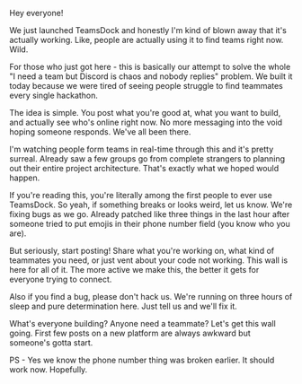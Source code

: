 Hey everyone!

We just launched TeamsDock and honestly I'm kind of blown away that it's actually working. Like, people are actually using it to find teams right now. Wild.

For those who just got here - this is basically our attempt to solve the whole "I need a team but Discord is chaos and nobody replies" problem. We built it today because we were tired of seeing people struggle to find teammates every single hackathon.

The idea is simple. You post what you're good at, what you want to build, and actually see who's online right now. No more messaging into the void hoping someone responds. We've all been there.

I'm watching people form teams in real-time through this and it's pretty surreal. Already saw a few groups go from complete strangers to planning out their entire project architecture. That's exactly what we hoped would happen.

If you're reading this, you're literally among the first people to ever use TeamsDock. So yeah, if something breaks or looks weird, let us know. We're fixing bugs as we go. Already patched like three things in the last hour after someone tried to put emojis in their phone number field (you know who you are).

But seriously, start posting! Share what you're working on, what kind of teammates you need, or just vent about your code not working. This wall is here for all of it. The more active we make this, the better it gets for everyone trying to connect.

Also if you find a bug, please don't hack us. We're running on three hours of sleep and pure determination here. Just tell us and we'll fix it.

What's everyone building? Anyone need a teammate? Let's get this wall going. First few posts on a new platform are always awkward but someone's gotta start.

PS - Yes we know the phone number thing was broken earlier. It should work now. Hopefully.